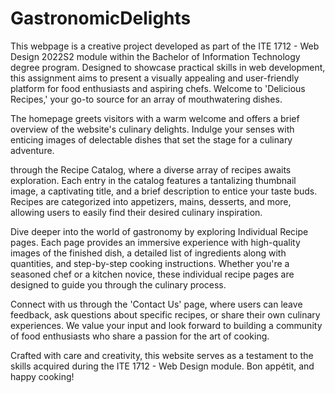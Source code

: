 # GastronomicDelights

This webpage is a creative project developed as part of the ITE 1712 - Web Design 2022S2 module within the Bachelor of Information Technology degree program. Designed to showcase practical skills in web development, this assignment aims to present a visually appealing and user-friendly platform for food enthusiasts and aspiring chefs. Welcome to 'Delicious Recipes,' your go-to source for an array of mouthwatering dishes.

The homepage greets visitors with a warm welcome and offers a brief overview of the website's culinary delights. Indulge your senses with enticing images of delectable dishes that set the stage for a culinary adventure.

through the Recipe Catalog, where a diverse array of recipes awaits exploration. Each entry in the catalog features a tantalizing thumbnail image, a captivating title, and a brief description to entice your taste buds. Recipes are categorized into appetizers, mains, desserts, and more, allowing users to easily find their desired culinary inspiration.

Dive deeper into the world of gastronomy by exploring Individual Recipe pages. Each page provides an immersive experience with high-quality images of the finished dish, a detailed list of ingredients along with quantities, and step-by-step cooking instructions. Whether you're a seasoned chef or a kitchen novice, these individual recipe pages are designed to guide you through the culinary process.

Connect with us through the 'Contact Us' page, where users can leave feedback, ask questions about specific recipes, or share their own culinary experiences. We value your input and look forward to building a community of food enthusiasts who share a passion for the art of cooking.

Crafted with care and creativity, this website serves as a testament to the skills acquired during the ITE 1712 - Web Design module. Bon appétit, and happy cooking!
